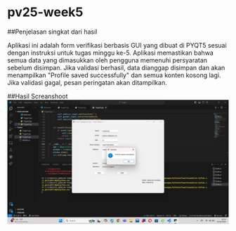 # pv25-week5

##Penjelasan singkat dari hasil

Aplikasi ini adalah form verifikasi berbasis GUI yang dibuat di PYQT5 sesuai dengan instruksi untuk tugas minggu ke-5. Aplikasi memastikan bahwa semua data yang dimasukkan oleh pengguna memenuhi persyaratan sebelum disimpan. Jika validasi berhasil, data dianggap disimpan dan akan menampilkan "Profile saved successfully" dan semua konten kosong lagi. Jika validasi gagal, pesan peringatan akan ditampilkan.

##Hasil Screanshoot
![Alt text](<Screenshot 2025-04-05 005407.png>)